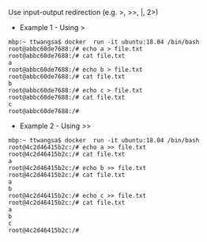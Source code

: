 Use input-output redirection (e.g. >, >>, |, 2>)

- Example 1 - Using >
```
mbp:~ ttwangsa$ docker  run -it ubuntu:18.04 /bin/bash
root@abbc60de7688:/# echo a > file.txt
root@abbc60de7688:/# cat file.txt 
a
root@abbc60de7688:/# echo b > file.txt
root@abbc60de7688:/# cat file.txt 
b
root@abbc60de7688:/# echo c > file.txt
root@abbc60de7688:/# cat file.txt 
c
root@abbc60de7688:/# 
```

- Example 2 - Using >>
```
mbp:~ ttwangsa$ docker  run -it ubuntu:18.04 /bin/bash
root@4c2d46415b2c:/# echo a >> file.txt
root@4c2d46415b2c:/# cat file.txt 
a
root@4c2d46415b2c:/# echo b >> file.txt
root@4c2d46415b2c:/# cat file.txt 
a
b
root@4c2d46415b2c:/# echo c >> file.txt
root@4c2d46415b2c:/# cat file.txt 
a
b
c
root@4c2d46415b2c:/#
```
